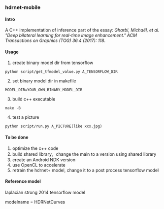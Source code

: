 
### hdrnet-mobile
#### Intro

A C++ implementation of inference part of the essay: *Gharbi, Michaël, et al. "Deep bilateral learning for real-time image enhancement."  ACM Transactions on Graphics (TOG) 36.4 (2017): 118*.

#### Usage

1. create binary model dir from tensorflow

`python script/get_tfmodel_value.py A_TENSORFLOW_DIR`

2. set binary model dir in makefile

`MODEL_DIR=YOUR_OWN_BINARY_MODEL_DIR`

3. build c++ executable 

`make -B`

4. test a picture

`python script/run.py A_PICTURE(like xxx.jpg)`


#### To be done
1. optimize the c++ code
2. build shared library，change the main to a version using shared library
3. create an Android NDK version
4. use OpenCL to accelerate
5. retrain the hdrnet+ model, change it to a post process tensorflow model


#### Reference model
laplacian strong 2014 tensorflow model

modelname = HDRNetCurves

